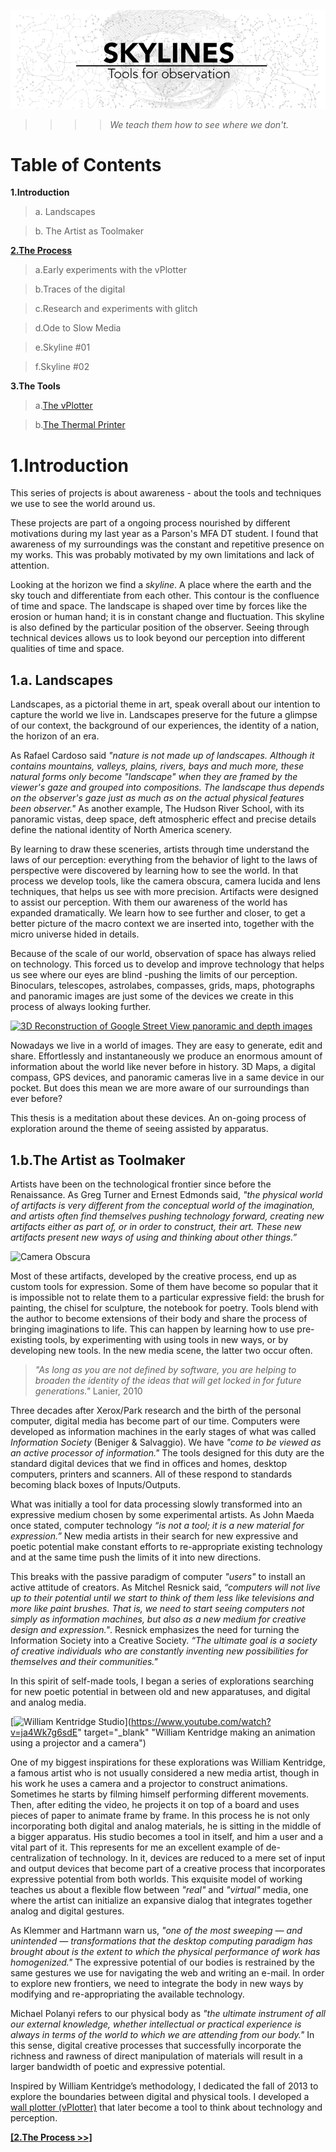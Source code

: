 
![header_image](images/plain.png)

>>>> _We teach them how to see where we don't._

# Table of Contents

**1.Introduction**

> a. Landscapes

> b. The Artist as Toolmaker

[ **2.The Process** ](process.php)

> a.Early experiments with the vPlotter

> b.Traces of the digital

> c.Research and experiments with glitch

> d.Ode to Slow Media

> e.Skyline #01

> f.Skyline #02

**3.The Tools**

> a.[The vPlotter](../vPlotter/)

> b.[The Thermal Printer](../ofxThermalPrinter/)



# 1.Introduction

This series of projects is about awareness - about the tools and techniques we use to see the world around us.

These projects are part of a ongoing process nourished by different motivations during my last year as a Parson's MFA DT student. I found that awareness of my surroundings was the constant and repetitive presence on my works. This was probably motivated by my own limitations and lack of attention.

Looking at the horizon we find a _skyline_. A place where the earth and the sky touch and differentiate from each other. This contour is the confluence of time and space. The landscape is shaped over time by forces like the erosion or human hand; it is  in constant change and fluctuation. This skyline is also defined by the particular position of the observer. Seeing through technical devices allows us to look beyond our perception into different qualities of time and space.


## 1.a. Landscapes

Landscapes, as a pictorial theme in art, speak overall about our intention to capture the world we live in. Landscapes preserve for the future a glimpse of our context, the background of our experiences, the identity of a nation, the horizon of an era.

As Rafael Cardoso said _"nature is not made up of landscapes. Although it contains mountains, valleys, plains, rivers, bays and much more, these natural forms only become "landscape" when they are framed by the viewer's gaze and grouped into compositions. The landscape thus depends on the observer's gaze just as much as on the actual physical features been observer."_
As another example, The Hudson River School, with its panoramic vistas, deep space, deft atmospheric effect and precise details define the national identity of North America scenery.

By learning to draw these sceneries, artists through time understand the laws of our perception: everything from the behavior of light to the laws of perspective were discovered by learning how to see the world. In that process we develop tools, like the camera obscura, camera lucida and lens techniques, that helps us see with more precision. Artifacts were designed to assist our perception. With them our awareness of the world has expanded dramatically. We learn how to see further and closer, to get a better picture of the macro context we are inserted into, together with the micro universe hided in details.

Because of the scale of our world, observation of space has always relied on technology. This forced us to develop and improve technology that helps us see where our eyes are blind -pushing the limits of our perception. Binoculars, telescopes, astrolabes, compasses, grids, maps, photographs and panoramic images are just some of the devices we create in this process of always looking further.

[![3D Reconstruction of Google Street View panoramic and depth images](https://farm8.staticflickr.com/7073/13466577425_c218012188_z_d.jpg)](https://vimeo.com/89982874)

Nowadays we live in a world of images. They are easy to generate, edit and share. Effortlessly and instantaneously we produce an enormous amount of information about the world like never before in history. 3D Maps, a digital compass, GPS devices, and panoramic cameras live in a same device in our pocket. But does this mean we are more aware of our surroundings than ever before?

This thesis is a meditation about these devices. An on-going process of exploration around the theme of seeing assisted by apparatus.


## 1.b.The Artist as Toolmaker

Artists have been on the technological frontier since before the Renaissance. As Greg Turner and Ernest Edmonds said, _"the physical world of artifacts is very different from the conceptual world of the imagination, and artists often find themselves pushing technology forward, creating new artifacts either as part of, or in order to construct, their art. These new artifacts present new ways of using and thinking about other things.”_

![Camera Obscura](http://patriciogonzalezvivo.com/2014/skylines/images/camera-obscura.jpg)

Most of these artifacts, developed by the creative process, end up as custom tools for expression. Some of them have become so popular that it is impossible not to relate them to a particular expressive field: the brush for painting, the chisel for sculpture, the notebook for poetry. Tools blend with the author to become extensions of their body and share the process of bringing imaginations to life. This can happen by learning how to use pre-existing tools, by experimenting with using tools in new ways, or by developing new tools. In the new media scene, the latter two occur often.

> _"As long as you are not defined by software, you are helping to broaden the identity of the ideas that will get locked in for future generations."_ Lanier, 2010

Three decades after Xerox/Park research and the birth of the personal computer, digital media has become part of our time.
Computers were developed as information machines in the early stages of what was called _Information Society_ (Beniger &  Salvaggio). We have _"come to be viewed as an active processor of information."_ The tools designed for this duty are the standard digital devices that we find in offices and homes, desktop computers, printers and scanners. All of these respond to standards becoming black boxes of Inputs/Outputs.

What was initially a tool for data processing slowly transformed into an expressive medium chosen by some experimental artists. As John Maeda once stated, computer technology _“is not a tool; it is a new material for expression.”_ New media artists in their search for new expressive and poetic potential make constant efforts to re-appropriate existing technology and at the same time push the limits of it into new directions.

This breaks with the passive paradigm of computer _"users"_ to install an active attitude of creators. As Mitchel Resnick said, _“computers will not live up to their potential until we start to think of them less like televisions and more like paint brushes. That is, we need to start seeing computers not simply as information machines, but also as a new medium for creative design and expression."_. Resnick emphasizes the need for turning the Information Society into a Creative Society. _“The ultimate goal is a society of creative individuals who are constantly inventing new possibilities for themselves and their communities."_

In this spirit of self-made tools, I began a series of explorations searching for new poetic potential in between old and new apparatuses, and digital and analog media.

[![William Kentridge Studio](http://arttattler.com/Images/NorthAmerica/Illinois/Chicago/Museum%20of%20Contemporary%20Art/Production%20Site/01.jpg)](https://www.youtube.com/watch?v=ja4Wk7g6sdE" target="_blank" "William Kentridge making an animation using a projector and a camera")

One of my biggest inspirations for these explorations was William Kentridge, a famous artist who is not usually considered a new media artist, though in his work he uses a camera and a projector to construct animations. Sometimes he starts by filming himself performing different movements. Then, after editing the video, he projects it on top of a board and uses pieces of paper to animate frame by frame. In this process he is not only incorporating both digital and analog materials, he is sitting in the middle of a bigger apparatus. His studio becomes a tool in itself, and him a user and a vital part of it. This represents for me an excellent example of de-centralization of technology. In it, devices are reduced to a mere set of input and output devices that become part of a creative process that incorporates expressive potential from both worlds. This exquisite model of working teaches us about a flexible flow between _"real"_ and _"virtual"_ media, one where the artist can initialize an expansive dialog that integrates together analog and digital gestures.

As Klemmer and Hartmann warn us, _"one of the most sweeping — and unintended — transformations that the desktop computing paradigm has brought about is the extent to which the physical performance of work has homogenized."_ The expressive potential of our bodies is restrained by the same gestures we use for navigating the web and writing an e-mail. In order to explore new frontiers, we need to integrate the body in new ways by modifying and re-appropriating the available technology.

Michael Polanyi refers to our physical body as _"the ultimate instrument of all our external knowledge, whether intellectual or practical experience is always in terms of the world to which we are attending from our body."_
In this sense, digital creative processes that successfully incorporate the richness and rawness of direct manipulation of materials will result in a larger bandwidth of poetic and expressive potential.

Inspired by William Kentridge’s methodology, I dedicated the fall of 2013 to explore the boundaries between digital and physical tools. I developed a [wall plotter (vPlotter)](../vPlotter/) that later become a tool to think about technology and perception.

[ **[2.The Process >>]** ](process.php)